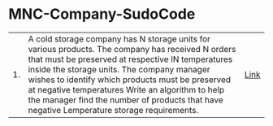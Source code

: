# MNC-Company-SudoCode
<table>
 <tr> 
   <td>1.</td> 
   <td>A cold storage company has N storage units for various products. The company has received N orders that must be preserved at respective IN temperatures inside the storage units. The company manager wishes to identify which products must be preserved at negative temperatures Write an algorithm to help the manager find the number of products that have negative Lemperature storage requirements.</td>
   <td><a href ="https://github.com/chandrakant22/MNC-Company-SudoCode/tree/main/code1">Link</a></td>
 </tr>
  

  
</table>
